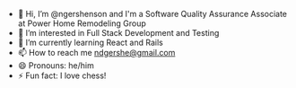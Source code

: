 - 👋 Hi, I’m @ngershenson and I'm a Software Quality Assurance Associate at Power Home Remodeling Group
- 👀 I’m interested in Full Stack Development and Testing
- 🌱 I’m currently learning React and Rails
- 📫 How to reach me ndgershe@gmail.com
- 😄 Pronouns: he/him
- ⚡ Fun fact: I love chess!

<!---- - 💞️ I’m looking to collaborate on ... --->

<!---
ngershenson/ngershenson is a ✨ special ✨ repository because its `README.md` (this file) appears on your GitHub profile.
You can click the Preview link to take a look at your changes.
--->
